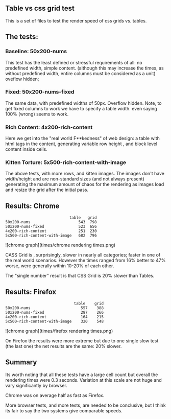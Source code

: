 ## Table vs css grid test

This is a set of files to test the render speed 
of css grids vs. tables. 

## The tests:

### Baseline: 50x200-nums

This test has the least defined or stressful requirements of all:
no predefined width, simple content. (although this may increase the times, 
as without predefined width, entire columns must be considered as a unit)
oveflow hidden;

### Fixed: 50x200-nums-fixed

The same data, with predefined widths of 50px. Overflow hidden.
Note, to get fixed columns to work we have to specify a table width. even
saying 100% (wrong) seems to work. 

### Rich Content: 4x200-rich-content 

Here we get into the "real world F**kedness" of web design: a table with 
html tags in the content, generating variable row height , and 
block level content inside cells. 

### Kitten Torture: 5x500-rich-content-with-image

The above tests, with more rows, and kitten images. The images don't have
width/height and are non-standard sizes (and not always present) generating
the maximum amount of chaos for the rendering as images load and resize the grid
after the initial pass.

## Results: Chrome

```
                          	table	grid
50x200-nums	                    543  798
50x200-nums-fixed	            523  656
4x200-rich-content	            251  230
5x500-rich-content-with-image	682  796

```

![chrome graph](times/chrome rendering times.png)

CASS Grid is , surprisingly, slower in nearly all categories; faster in 
one of the real world scenarios. However the times ranged from 16% better to 
47% worse, were generally within 10-20% of each other. 

The "single number" result is that CSS Grid is 20% slower than Tables. 

## Results: Firefox

```
                              table    grid
50x200-nums                      557    388
50x200-nums-fixed                287    266
4x200-rich-content               164    215
5x500-rich-content-with-image    320    548

```

![chrome graph](times/firefox rendering times.png)

On Firefox the results were more extreme but due to one single 
slow test (the last one) the net results are the same: 20% slower. 

## Summary

Its worth noting that all these tests have a large cell count but 
overall the rendering times were 0.3 seconds. Variation at this scale 
are not huge and vary significantly by browser. 

Chrome was on average half as fast as Firefox. 

More browser tests, and  more tests, are needed to be conclusive, but I think
its fair to say the two systems give comparable speeds.  
